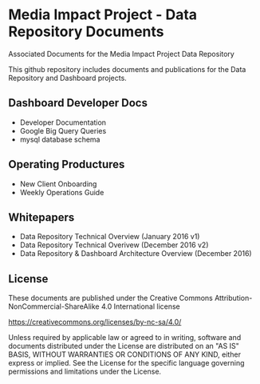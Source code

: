 # Media Impact Project - Data Repository Documents
Associated Documents for the Media Impact Project Data Repository

This github repository includes documents and publications for the Data Repository and Dashboard projects.

## Dashboard Developer Docs
- Developer Documentation
- Google Big Query Queries
- mysql database schema

## Operating Productures
- New Client Onboarding 
- Weekly Operations Guide

## Whitepapers
- Data Repository Technical Overview (January 2016 v1) 
- Data Repository Technical Overivew  (December 2016 v2)
- Data Repository & Dashboard Architecture Overview (December 2016)

## License
These documents are published under the Creative Commons Attribution-NonCommercial-ShareAlike 4.0 International license

https://creativecommons.org/licenses/by-nc-sa/4.0/ 

Unless required by applicable law or agreed to in writing, software and documents distributed under the License are distributed on an "AS IS" BASIS, WITHOUT WARRANTIES OR CONDITIONS OF ANY KIND, either express or implied. See the License for the specific language governing permissions and limitations under the License.
